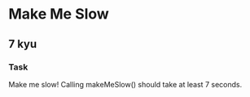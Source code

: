 # Make Me Slow
## 7 kyu

### Task

Make me slow! Calling makeMeSlow() should take at least 7 seconds.